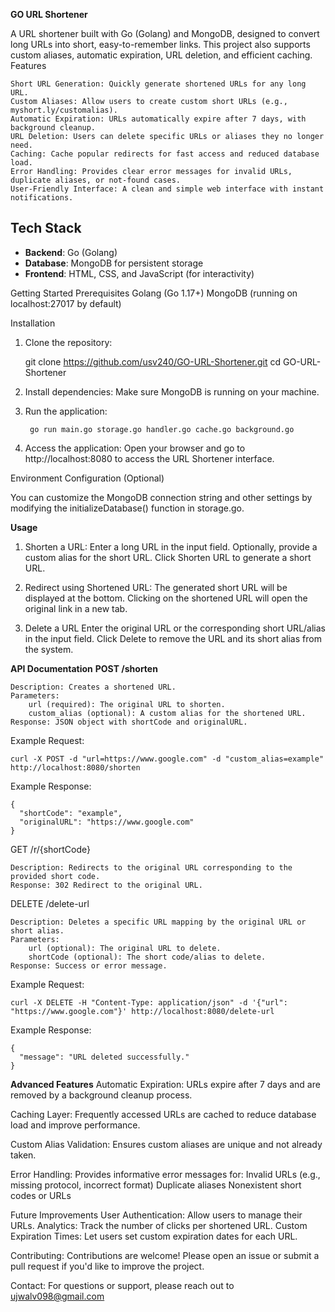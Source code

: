 **GO URL Shortener**

A URL shortener built with Go (Golang) and MongoDB, designed to convert long URLs into short, easy-to-remember links. This project also supports custom aliases, automatic expiration, URL deletion, and efficient caching.
Features

    Short URL Generation: Quickly generate shortened URLs for any long URL.
    Custom Aliases: Allow users to create custom short URLs (e.g., myshort.ly/customalias).
    Automatic Expiration: URLs automatically expire after 7 days, with background cleanup.
    URL Deletion: Users can delete specific URLs or aliases they no longer need.
    Caching: Cache popular redirects for fast access and reduced database load.
    Error Handling: Provides clear error messages for invalid URLs, duplicate aliases, or not-found cases.
    User-Friendly Interface: A clean and simple web interface with instant notifications.

## Tech Stack
- **Backend**: Go (Golang)
- **Database**: MongoDB for persistent storage
- **Frontend**: HTML, CSS, and JavaScript (for interactivity)

Getting Started
Prerequisites
    Golang (Go 1.17+)
    MongoDB (running on localhost:27017 by default)

Installation
1. Clone the repository:

    git clone https://github.com/usv240/GO-URL-Shortener.git
    cd GO-URL-Shortener

2. Install dependencies: Make sure MongoDB is running on your machine.

3. Run the application:

        go run main.go storage.go handler.go cache.go background.go

4. Access the application: Open your browser and go to http://localhost:8080 to access the URL Shortener interface.

Environment Configuration (Optional)

You can customize the MongoDB connection string and other settings by modifying the initializeDatabase() function in storage.go.

**Usage**

1. Shorten a URL:
        Enter a long URL in the input field.
        Optionally, provide a custom alias for the short URL.
        Click Shorten URL to generate a short URL.

2. Redirect using Shortened URL:
        The generated short URL will be displayed at the bottom.
        Clicking on the shortened URL will open the original link in a new tab.

3. Delete a URL
        Enter the original URL or the corresponding short URL/alias in the input field.
        Click Delete to remove the URL and its short alias from the system.

**API Documentation**
**POST /shorten**

    Description: Creates a shortened URL.
    Parameters:
        url (required): The original URL to shorten.
        custom_alias (optional): A custom alias for the shortened URL.
    Response: JSON object with shortCode and originalURL.

Example Request:

    curl -X POST -d "url=https://www.google.com" -d "custom_alias=example" http://localhost:8080/shorten

Example Response:

    {
      "shortCode": "example",
      "originalURL": "https://www.google.com"
    }

GET /r/{shortCode}

    Description: Redirects to the original URL corresponding to the provided short code.
    Response: 302 Redirect to the original URL.

DELETE /delete-url

    Description: Deletes a specific URL mapping by the original URL or short alias.
    Parameters:
        url (optional): The original URL to delete.
        shortCode (optional): The short code/alias to delete.
    Response: Success or error message.

Example Request:

    curl -X DELETE -H "Content-Type: application/json" -d '{"url": "https://www.google.com"}' http://localhost:8080/delete-url

Example Response:

    {
      "message": "URL deleted successfully."
    }

**Advanced Features**
  Automatic Expiration: URLs expire after 7 days and are removed by a background cleanup process.

Caching Layer: Frequently accessed URLs are cached to reduce database load and improve performance.

Custom Alias Validation: Ensures custom aliases are unique and not already taken.

Error Handling:
    Provides informative error messages for:
    Invalid URLs (e.g., missing protocol, incorrect format)
    Duplicate aliases
    Nonexistent short codes or URLs

Future Improvements
  User Authentication: Allow users to manage their URLs.
  Analytics: Track the number of clicks per shortened URL.
  Custom Expiration Times: Let users set custom expiration dates for each URL.

Contributing: Contributions are welcome! Please open an issue or submit a pull request if you'd like to improve the project.

Contact: For questions or support, please reach out to ujwalv098@gmail.com
